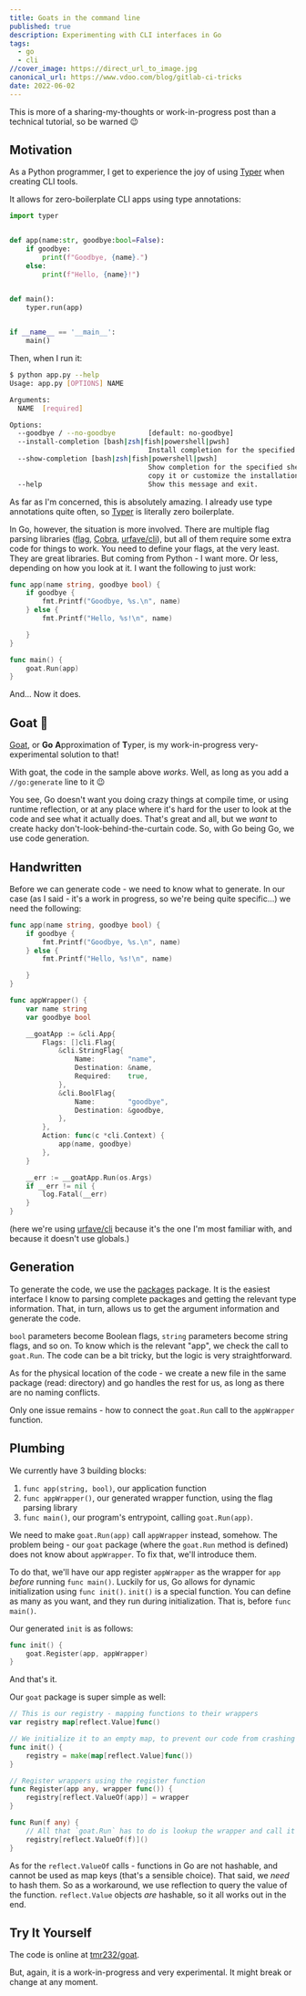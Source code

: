 ```yaml
---
title: Goats in the command line
published: true
description: Experimenting with CLI interfaces in Go
tags:
  - go
  - cli
//cover_image: https://direct_url_to_image.jpg
canonical_url: https://www.vdoo.com/blog/gitlab-ci-tricks
date: 2022-06-02
---
```


This is more of a sharing-my-thoughts or work-in-progress post than a technical tutorial, so be warned :wink:



## Motivation

As a Python programmer, I get to experience the joy of using [Typer][Typer] when creating CLI tools. 

It allows for zero-boilerplate CLI apps using type annotations:



```python
import typer


def app(name:str, goodbye:bool=False):
    if goodbye:
        print(f"Goodbye, {name}.")
    else:
        print(f"Hello, {name}!")


def main():
    typer.run(app)

    
if __name__ == '__main__':
    main()
```

Then, when I run it:

```bash
$ python app.py --help
Usage: app.py [OPTIONS] NAME

Arguments:
  NAME  [required]

Options:
  --goodbye / --no-goodbye        [default: no-goodbye]
  --install-completion [bash|zsh|fish|powershell|pwsh]
                                  Install completion for the specified shell.
  --show-completion [bash|zsh|fish|powershell|pwsh]
                                  Show completion for the specified shell, to
                                  copy it or customize the installation.
  --help                          Show this message and exit.

```

As far as I'm concerned, this is absolutely amazing.
I already use type annotations quite often, so [Typer][Typer] is literally zero boilerplate.



In Go, however, the situation is more involved.
There are multiple flag parsing libraries ([flag][go-flag], [Cobra][Cobra], [urfave/cli][urfave/cli]), but all of them require some extra code for things to work.
You need to define your flags, at the very least.
They are great libraries. 
But coming from Python - I want more. Or less, depending on how you look at it.
I want the following to just work:

```go
func app(name string, goodbye bool) {
	if goodbye {
		fmt.Printf("Goodbye, %s.\n", name)
	} else {
		fmt.Printf("Hello, %s!\n", name)

	}
}

func main() {
	goat.Run(app)
}
```



And... Now it does.

## Goat :goat:

[Goat][Goat], or **Go** **A**pproximation of **T**yper, is my work-in-progress very-experimental solution to that!



With goat, the code in the sample above _works_. Well, as long as you add a `//go:generate` line to it :wink:


You see, Go doesn't want you doing crazy things at compile time, or using runtime reflection,
or at any place where it's hard for the user to look at the code and see what it actually does.
That's great and all, but we _want_ to create hacky don't-look-behind-the-curtain code. 
So, with Go being Go, we use code generation. 



## Handwritten

Before we can generate code - we need to know what to generate. 
In our case (as I said - it's a work in progress, so we're being quite specific...) we need the following:

```go
func app(name string, goodbye bool) {
	if goodbye {
		fmt.Printf("Goodbye, %s.\n", name)
	} else {
		fmt.Printf("Hello, %s!\n", name)

	}
}

func appWrapper() {
    var name string
    var goodbye bool

    __goatApp := &cli.App{
        Flags: []cli.Flag{
            &cli.StringFlag{
                Name:        "name",
                Destination: &name,
                Required:    true,
            },
            &cli.BoolFlag{
                Name:        "goodbye",
                Destination: &goodbye,
            },
        },
        Action: func(c *cli.Context) {
            app(name, goodbye)
        },
    }

    __err := __goatApp.Run(os.Args)
    if __err != nil {
        log.Fatal(__err)
    }
}
```

(here we're using [urfave/cli][urfave/cli] because it's the one I'm most familiar with, and because it doesn't use globals.)



## Generation

To generate the code, we use the [packages][packages] package.
It is the easiest interface I know to parsing complete packages and getting the relevant type information.
That, in turn, allows us to get the argument information and generate the code.



`bool` parameters become Boolean flags, `string` parameters become string flags, and so on. 
To know which is the relevant "app", we check the call to `goat.Run`.
The code can be a bit tricky, but the logic is very straightforward. 



As for the physical location of the code - we create a new file in the same package (read: directory) and go handles the rest for us, as long as there are no naming conflicts. 


Only one issue remains - how to connect the `goat.Run` call to the `appWrapper` function.

## Plumbing

We currently have 3 building blocks:

1. `func app(string, bool)`, our application function
2. `func appWrapper()`, our generated wrapper function, using the flag parsing library
3. `func main()`, our program's entrypoint, calling `goat.Run(app)`.



We need to make `goat.Run(app)` call `appWrapper` instead, somehow.
The problem being - our `goat` package (where the `goat.Run` method is defined) does not know about `appWrapper`.
To fix that, we'll introduce them.



To do that, we'll have our app register `appWrapper` as the wrapper for `app` _before_ running `func main()`.
Luckily for us, Go allows for dynamic initialization using `func init()`. 
`init()` is a special function. You can define as many as you want, and they run during initialization.
That is, before `func main()`. 



Our generated `init` is as follows:

```go
func init() {
    goat.Register(app, appWrapper)
}
```

And that's it.



Our `goat` package is super simple as well:

```go
// This is our registry - mapping functions to their wrappers
var registry map[reflect.Value]func()

// We initialize it to an empty map, to prevent our code from crashing
func init() {
    registry = make(map[reflect.Value]func())
}

// Register wrappers using the register function
func Register(app any, wrapper func()) {
    registry[reflect.ValueOf(app)] = wrapper
}

func Run(f any) {
    // All that `goat.Run` has to do is lookup the wrapper and call it
    registry[reflect.ValueOf(f)]()
}
```



As for the `reflect.ValueOf` calls - functions in Go are not hashable, and cannot be used as map keys (that's a sensible choice).
That said, we _need_ to hash them. So as a workaround, we use reflection to query the value of the function.
`reflect.Value` objects _are_ hashable, so it all works out in the end.



## Try It Yourself

The code is online at [tmr232/goat][tmr232/goat]. 



But, again, it is a work-in-progress and very experimental. It might break or change at any moment.









[Typer]:https://typer.tiangolo.com/
[go-flag]: https://pkg.go.dev/flag
[Cobra]: https://cobra.dev/
[urfave/cli]: https://cli.urfave.org/
[Goat]: https://github.com/tmr232/goat
[packages]:https://pkg.go.dev/golang.org/x/tools/go/packages
[tmr232/goat]:https://github.com/tmr232/goat
